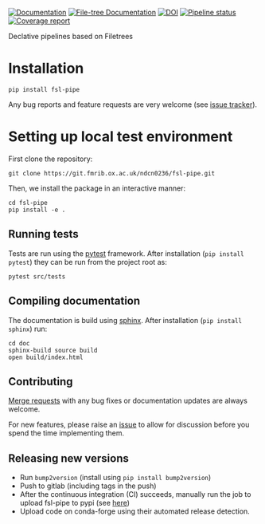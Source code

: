 [![Documentation](https://img.shields.io/badge/Documentation-fsl--pipe-blue)](https://open.win.ox.ac.uk/pages/ndcn0236/fsl-pipe)
[![File-tree Documentation](https://img.shields.io/badge/Documentation-file--tree-blue)](https://open.win.ox.ac.uk/pages/ndcn0236/file-tree)
[![DOI](https://zenodo.org/badge/DOI/10.5281/zenodo.6577069.svg)](https://doi.org/10.5281/zenodo.6577069)
[![Pipeline status](https://git.fmrib.ox.ac.uk/ndcn0236/fsl-pipe/badges/main/pipeline.svg)](https://git.fmrib.ox.ac.uk/ndcn0236/fsl-pipe/-/pipelines/latest)
[![Coverage report](https://git.fmrib.ox.ac.uk/ndcn0236/fsl-pipe/badges/main/coverage.svg)](https://open.win.ox.ac.uk/pages/ndcn0236/fsl-pipe/htmlcov)

Declative pipelines based on Filetrees

# Installation
```shell
pip install fsl-pipe
```

Any bug reports and feature requests are very welcome (see [issue tracker](https://git.fmrib.ox.ac.uk/ndcn0236/fsl-pipe/-/issues)).

# Setting up local test environment
First clone the repository:
```shell
git clone https://git.fmrib.ox.ac.uk/ndcn0236/fsl-pipe.git
```

Then, we install the package in an interactive manner:
```shell
cd fsl-pipe
pip install -e .
```

## Running tests
Tests are run using the [pytest](https://docs.pytest.org) framework. After installation (`pip install pytest`) they can be run from the project root as:
```shell
pytest src/tests
```

## Compiling documentation
The documentation is build using [sphinx](https://www.sphinx-doc.org/en/master/). After installation (`pip install sphinx`) run:
```shell
cd doc
sphinx-build source build
open build/index.html
```

## Contributing
[Merge requests](https://git.fmrib.ox.ac.uk/ndcn0236/fsl-pipe/-/merge_requests) with any bug fixes or documentation updates are always welcome. 

For new features, please raise an [issue](https://git.fmrib.ox.ac.uk/ndcn0236/fsl-pipe/-/issues) to allow for discussion before you spend the time implementing them.

## Releasing new versions
- Run `bump2version` (install using `pip install bump2version`)
- Push to gitlab (including tags in the push)
- After the continuous integration (CI) succeeds, manually run the job to upload fsl-pipe to pypi (see [here](https://git.fmrib.ox.ac.uk/ndcn0236/fsl-pipe/-/pipelines/latest))
- Upload code on conda-forge using their automated release detection.
